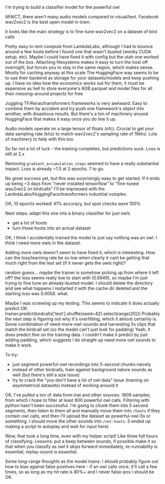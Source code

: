 I'm trying to build a classifier model for the powerful owl

AFAICT, there aren't many audio models compared to visual/text. Facebook wav2vec2 is the best open model in town.

It looks like the main strategy is to fine-tune wav2vec2 on a dataset of bird calls

Pretty easy to rent compute from LambdaLabs, although I had to bounce around a few hosts before I found one that wasn't busted (wonky CUDA setup, etc). Maybe I could have fixed it with config but the utah one worked out of the box.
  Attaching filesystems makes it easy to turn the host off overnight, but forces you to stay in the same region, which makes sense. Mostly for caching anyway at this scale
  The HuggingFace way seems to be to use their backend as storage for your datasets/models and keep pushing up. I have no idea how the economics works out for them, it must be expensive as hell to store everyone's 6GB parquet and model files for all their messing-around projects for free

Juggling TF/Keras/transformers frameworks is very awkward. Easy to combine them by accident and try push one framework's object into another, with disastrous results. But there's a ton of machinery around HuggingFace that makes it easy once you do line it up.

Audio models operate on a large tensor of floats (ofc). Crucial to get your data sampling rate (khz) to match wav2vec2's sampling rate of 16khz. Lots of machinery to help with this too.

So far not a lot of luck - the training completes, but predictions suck. Loss is still at 2.x

Removing `gradient_accumulation_steps` seemed to have a really substantial impact. Loss is already ~1.5 at 3 epochs. 7 to go.

No great success yet, but this was surprisingly easy to get started. If it ends up being ~3 days from "never installed tensorflow" to "fine-tuned wav2vec2 on birdcalls" I'll be impressed with the LambdaLabs/HuggingFace/transformers industrial complex.

OK, 10 epochs worked! 41% accuracy, but spot checks were 100%

Next steps: adapt this one into a binary classifier for just owls

- get a lot of hoots
- turn those hoots into an actual dataset

OK, I think I accidentally trained the model to just say nothing was an owl. I think I need more owls in the dataset. 

Adding more owls doesn't seem to have fixed it, which is interesting. How can the loss/learning rate be so low when clearly it cant be getting that much right from the test set (if it never gets the owls right)?


random guess... maybe the trainer is somehow picking up from where it left off? the loss seems really low to start with (0.6949), so maybe I'm just trying to fine tune an already-busted model. I should delete the directory and see what happens
    I restarted it with the cache dir deleted and the starting loss was 0.0058. what.


Maybe I was screwing up my testing. This seems to indicate it does actually predict OK:
trainer.predict(birdcalls['test'].shuffle(seed=42).select(range(20)))
Probably the next step is figuring out why it's overfitting, which it almost certainly is. Some combination of need-more-owl-sounds and harvesting 5s clips that match the birdcall set (so the model can't just look for padding)
Yeah, it does predict fine on the training data. I couldn't make it predict by just adding padding, which suggests I do straight up need more owl sounds to make it work.


To try:
- just segment powerful-owl recordings into 5-second chunks naively
- instead of other birdcalls, train against background nature sounds as well (but there's still a size issue)
- try to crack the "you don't have a lot of owl data" issue (training on asymmetrical datasets) instead of working around it

OK, I've pulled a ton of data from inat and other sources. 1809 samples, from which I hope to filter at least 800 powerful owl calls. Filtering with python hasn't been successful. I'm going to chunk them into 5 second segments, then listen to them all and manually move them into `/hoots` if they contain owl calls, and then I'll upload the dataset as powerful-owl-5s or something. I should move the other sounds into `/not-hoots`. (I ended up making a script to autoplay and wait for input here)


Wow, that took a long time, even with my helper script! Like three full hours of classifying. Lessons: put a beep between sounds, if possible make it so that when you classify as owl it skips forward immediately, re-runnability is essential, replay-sound is essential.

Some long-range thoughts as the model trains: I should probably figure out how to bias against false positives here - if an owl calls once, it'll call a few times, so as long as my hit rate is 80%+ and I never false-pos I should be OK.